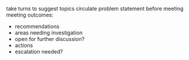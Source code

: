 take turns to suggest topics
circulate problem statement before meeting
meeting outcomes:
- recommendations
- areas needing investigation
- open for further discussion?
- actions
- escalation needed?